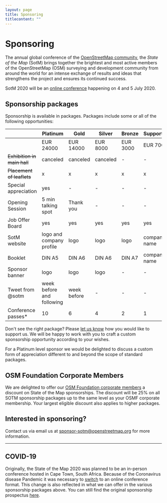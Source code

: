 ```yaml
---
layout: page
title: Sponsoring
titlecontent: ""
---
```


# Sponsoring

The annual global conference of the [OpenStreetMap community](https://www.openstreetmap.org/about), the <em>State of the Map</em> (SotM) brings together the brightest and most active members of the OpenStreetMap (OSM) surveying and development community from around the world for an intense exchange of results and ideas that strengthens the project and ensures its continued success.

SotM 2020 will be an [online conference](https://blog.openstreetmap.org/2020/03/27/sotm-2020-will-be-a-virtual-conference/) happening on 4 and 5 July 2020.

## Sponsorship packages

Sponsorship is available in packages. Packages include some or all of the following opportunities:

|                                    | Platinum | Gold | Silver | Bronze | Supporter |
|---------------------------- | ------ | -----  | ----- | ----- | ----- |
|                                   | EUR 24000 | EUR 14000 | EUR 8000 | EUR 3000 | EUR 700 |
| <s>Exhibition in main hall</s>    | canceled | canceled | canceled | - | - |
| <s>Placement of leaflets</s>     | x | x | x | x | x |
| Special appreciation      | yes | - | - | - | - |
| Opening Session          | 5 min talking spot | Thank you | - | - | - |
| Job Offer Board           | yes | yes | yes | yes | yes |
| SotM website               | logo and company profile | logo | logo | logo | company name |
| Booklet                        | DIN A5 | DIN A6 | DIN A6 | DIN A7 |  company name |
| Sponsor banner           | logo | logo | logo | - | - |
| Tweet from @sotm       | week before and following | week before | - | - | - |
| <span title="* at the moment we don't plan a registration for the online conference, but should this happen (e.g. due to technical reasons), this would be the number of reserved slots for you as a sponsor">Conference passes*</span>       | 10 | 6 | 4 | 2 | 1 |

Don't see the right package? Please <a href="mailto:sponsor-sotm@openstreetmap.org">let us know</a> how you would like to support us. We will be happy to work with you to craft a custom sponsorship opportunity according to your wishes.

For a Platinum level sponsor we would be delighted to discuss a custom form of appreciation different to and beyond the scope of standard packages.

## OSM Foundation Corporate Members

We are delighted to offer our [OSM Foundation corporate members](https://wiki.osmfoundation.org/wiki/Corporate_Members) a discount on State of the Map sponsorships. The discount will be 25% on all SOTM sponsorship packages up to the same level as your OSMF corporate membership. Your largest eligible discount also applies to higher packages.

## Interested in sponsoring?

Contact us via email us at <a href="mailto:sponsor-sotm@openstreetmap.org">sponsor-sotm@openstreetmap.org</a> for more information.

<hr>

## COVID-19

Originally, the State of the Map 2020 was planned to be an in-person conference hosted in Cape Town, South Africa. Because of the Coronavirus disease Pandemic it was necessary to [switch](https://blog.openstreetmap.org/2020/03/27/sotm-2020-will-be-a-virtual-conference/) to an online conference format. This change is also reflected in what we can offer in the various sponsorship packages above. You can still find the original sponsorship prospectus [here]({{site.baseurl}}/sponsoring-sotm2020.pdf).
